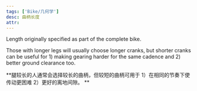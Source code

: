 ```yaml
---
tags: ['Bike/几何学']
desc: 曲柄长度
attr: 
---
```


Length originally specified as part of the complete bike.

Those with longer legs will usually choose longer cranks, but shorter cranks can be useful for 1) making gearing harder for the same cadence and 2) better ground clearance too.

**腿较长的人通常会选择较长的曲柄，但较短的曲柄可用于 
1）在相同的节奏下使传动更困难
2）更好的离地间隙。
**